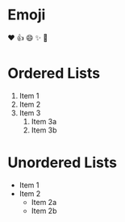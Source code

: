 # Emoji
:heart:
:+1:
:smile:
:sparkles:
:tada:

# Ordered Lists
1. Item 1
2. Item 2
3. Item 3
   1. Item 3a
   2. Item 3b

# Unordered Lists

* Item 1
* Item 2
  * Item 2a
  * Item 2b

